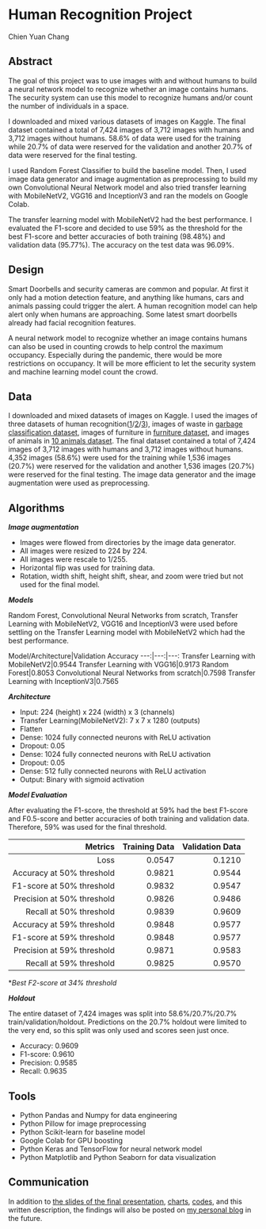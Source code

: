 # Human Recognition Project
Chien Yuan Chang

## Abstract
The goal of this project was to use images with and without humans to build a neural network model to recognize whether an image contains humans. The security system can use this model to recognize humans and/or count the number of individuals in a space.

I downloaded and mixed various datasets of images on Kaggle. The final dataset contained a total of 7,424 images of 3,712 images with humans and 3,712 images without humans. 58.6% of data were used for the training while 20.7% of data were reserved for the validation and another 20.7% of data were reserved for the final testing.

I used Random Forest Classifier to build the baseline model. Then, I used image data generator and image augmentation as preprocessing to build my own Convolutional Neural Network model and also tried transfer learning with MobileNetV2, VGG16 and InceptionV3 and ran the models on Google Colab.

The transfer learning model with MobileNetV2 had the best performance. I evaluated the F1-score and decided to use 59% as the threshold for the best F1-score and better accuracies of both training (98.48%) and validation data (95.77%). The accuracy on the test data was 96.09%.

## Design

Smart Doorbells and security cameras are common and popular. At first it only had a motion detection feature, and anything like humans, cars and animals passing could trigger the alert. A human recognition model can help alert only when humans are approaching. Some latest smart doorbells already had facial recognition features.

A neural network model to recognize whether an image contains humans can also be used in counting crowds to help control the maximum occupancy. Especially during the pandemic, there would be more restrictions on occupancy. It will be more efficient to let the security system and machine learning model count the crowd. 

## Data

I downloaded and mixed datasets of images on Kaggle. I used the images of three datasets of human recognition([1](https://www.kaggle.com/jithinnambiarj/human-activity-detection-dataset)/[2](https://www.kaggle.com/siddhrath/human-or-thing-classifier)/[3](https://www.kaggle.com/constantinwerner/human-detection-dataset)), images of waste in [garbage classification dataset](https://www.kaggle.com/asdasdasasdas/garbage-classification), images of furniture in [furniture dataset](https://www.kaggle.com/lasaljaywardena/furniture-images-dataset), and images of animals in [10 animals dataset](https://www.kaggle.com/alessiocorrado99/animals10). The final dataset contained a total of 7,424 images of 3,712 images with humans and 3,712 images without humans. 4,352 images (58.6%) were used for the training while 1,536 images (20.7%) were reserved for the validation and another 1,536 images (20.7%) were reserved for the final testing. The image data generator and the image augmentation were used as preprocessing.

## Algorithms

***Image augmentation***

* Images were flowed from directories by the image data generator.
* All images were resized to 224 by 224.
* All images were rescale to 1/255.
* Horizontal flip was used for training data.
* Rotation, width shift, height shift, shear, and zoom were tried but not used for the final model.

***Models***

Random Forest, Convolutional Neural Networks from scratch, Transfer Learning with MobileNetV2, VGG16 and InceptionV3 were used before settling on the Transfer Learning model with MobileNetV2 which had the best performance.

Model/Architecture|Validation Accuracy
---:|---:|---:
Transfer Learning with MobileNetV2|0.9544
Transfer Learning with VGG16|0.9173
Random Forest|0.8053
Convolutional Neural Networks from scratch|0.7598
Transfer Learning with InceptionV3|0.7565


***Architecture***

- Input: 224 (height) x 224 (width) x 3 (channels) 
- Transfer Learning(MobileNetV2): 7 x 7 x 1280 (outputs)
- Flatten
- Dense: 1024 fully connected neurons with ReLU activation
- Dropout: 0.05
- Dense: 1024 fully connected neurons with ReLU activation
- Dropout: 0.05
- Dense: 512 fully connected neurons with ReLU activation
- Output: Binary with sigmoid activation

***Model Evaluation***

After evaluating the F1-score, the threshold at 59% had the best F1-score and F0.5-score and better accuracies of both training and validation data. Therefore, 59% was used for the final threshold. 

Metrics|Training Data|Validation Data
---:|---:|---:
Loss|0.0547|0.1210
Accuracy at 50% threshold|0.9821|0.9544
F1-score at 50% threshold|0.9832|0.9547
Precision at 50% threshold|0.9826|0.9486
Recall at 50% threshold|0.9839|0.9609
Accuracy at 59% threshold|0.9848|0.9577
F1-score at 59% threshold|0.9848|0.9577
Precision at 59% threshold|0.9871|0.9583
Recall at 59% threshold|0.9825|0.9570

**Best F2-score at 34% threshold*

***Holdout***

The entire dataset of 7,424 images was split into 58.6%/20.7%/20.7% train/validation/holdout. Predictions on the 20.7% holdout were limited to the very end, so this split was only used and scores seen just once.

   - Accuracy: 0.9609
   - F1-score: 0.9610
   - Precision: 0.9585  
   - Recall: 0.9635


## Tools
- Python Pandas and Numpy for data engineering
- Python Pillow for image preprocessing
- Python Scikit-learn for baseline model
- Google Colab for GPU boosting
- Python Keras and TensorFlow for neural network model
- Python Matplotlib and Python Seaborn for data visualization


## Communication
In addition to [the slides of the final presentation](final_presentation.pdf), [charts](images/), [codes](codes/), and this written description, the findings will also be posted on [my personal blog](https://koscew.github.io/) in the future.